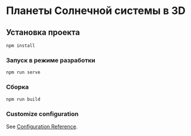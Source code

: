 # Планеты Солнечной системы в 3D



## Установка проекта
```
npm install
```

### Запуск в режиме разработки
```
npm run serve
```

### Сборка
```
npm run build
```

### Customize configuration
See [Configuration Reference](https://cli.vuejs.org/config/).
